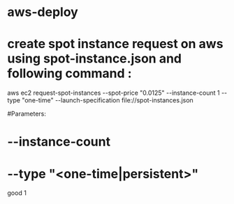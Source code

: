 # aws-deploy
# create spot instance request on aws using spot-instance.json and following command : 

aws ec2 request-spot-instances --spot-price "0.0125" --instance-count 1 --type "one-time" --launch-specification file://spot-instances.json

#Parameters:
# --instance-count <number of instances you want to deploy>
# --type "<one-time|persistent>"

 good 1
  
